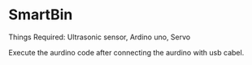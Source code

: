# SmartBin
Things Required: Ultrasonic sensor, Ardino uno, Servo

Execute the aurdino code after connecting the aurdino with usb cabel.
